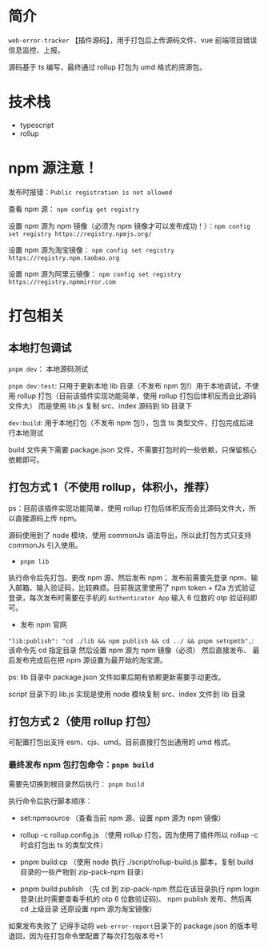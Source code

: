 # 简介

`web-error-tracker` 【插件源码】，用于打包后上传源码文件、vue 前端项目错误信息监控、上报。

源码基于 ts 编写，最终通过 rollup 打包为 umd 格式的资源包。

# 技术栈

- typescript
- rollup

# npm 源注意！

发布时报错：`Public registration is not allowed`

查看 npm 源： `npm config get registry`

设置 npm 源为 npm 镜像（必须为 npm 镜像才可以发布成功！）：`npm config set registry https://registry.npmjs.org/`

设置 npm 源为淘宝镜像： `npm config set registry https://registry.npm.taobao.org`

设置 npm 源为阿里云镜像： `npm config set registry https://registry.npmmirror.com`

# 打包相关

## 本地打包调试

`pnpm dev`： 本地源码测试

`pnpm dev:test`: 只用于更新本地 lib 目录（不发布 npm 包!）用于本地调试，不使用 rollup 打包（目前该插件实现功能简单，使用 rollup 打包后体积反而会比源码文件大） 而是使用 lib.js 复制 src、index 源码到 lib 目录下

`dev:build`: 用于本地打包（不发布 npm 包!），包含 ts 类型文件，打包完成后进行本地测试

build 文件夹下需要 package.json 文件，不需要打包时的一些依赖，只保留核心依赖即可。

## 打包方式 1（不使用 rollup，体积小，推荐）

ps：目前该插件实现功能简单，使用 rollup 打包后体积反而会比源码文件大，所以直接源码上传 npm。

源码使用到了 node 模块、使用 commonJs 语法导出，所以此打包方式只支持 commonJs 引入使用。

- `pnpm lib`

执行命令后先打包、更改 npm 源、然后发布 npm； 发布前需要先登录 npm、输入邮箱、输入验证码，比较麻烦。目前我这里使用了 npm token + f2a 方式验证登录，每次发布时需要在手机的 `Authenticator App` 输入 6 位数的 otp 验证码即可。

- 发布 npm 官网

`"lib:publish": "cd ./lib && npm publish && cd ../ && pnpm setnpmtb",`: 该命令先 cd 指定目录
然后设置 npm 源为 npm 镜像（必须）
然后直接发布、
最后发布完成后在把 npm 源设置为最开始的淘宝源。

ps: lib 目录中 package.json 文件如果后期有依赖更新需要手动更改。

script 目录下的 lib.js 实现是使用 node 模块复制 src、index 文件到 lib 目录

## 打包方式 2（使用 rollup 打包）

可配置打包出支持 esm、cjs、umd。目前直接打包出通用的 umd 格式。

### 最终发布 npm 包打包命令：`pnpm build`

需要先切换到根目录然后执行： `pnpm build`

执行命令后执行脚本顺序：

- set:npmsource （查看当前 npm 源、设置 npm 源为 npm 镜像）
- rollup -c rollup.config.js （使用 rollup 打包，因为使用了插件所以 rollup -c 时会打包出 ts 的类型文件）

- pnpm build:cp （使用 node 执行 ./script/rollup-build.js 脚本，复制 build 目录的一些产物到 zip-pack-npm 目录）

- pnpm build:publish （先 cd 到 zip-pack-npm 然后在该目录执行 npm login 登录(此时需要查看手机的 otp 6 位数验证码)、 npm publish 发布、然后再 cd 上级目录 还原设置 npm 源为淘宝镜像）

如果发布失败了 记得手动将 `web-error-report`目录下的 package.json 的版本号退回，因为在打包命令里配置了每次打包版本号+1
